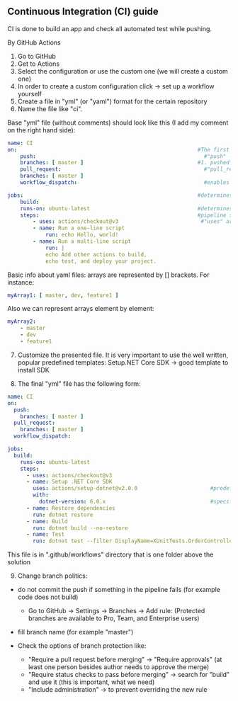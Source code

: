 ﻿## Continuous Integration (CI) guide

CI is done to build an app and check all automated test while pushing.

By GitHub Actions
1. Go to GitHub
2. Get to Actions
3. Select the configuration or use the custom one (we will create a custom one)
4. In order to create a custom configuration click -> set up a workflow yourself
5. Create a file in "yml" (or "yaml") format for the certain repository
6. Name the file like "ci". 

Base "yml" file (without comments) should look like this (I add my comment on the right hand side):

```yaml
name: CI
on:                                                         #The first section (starting from "on") determines when the pipeline will be executed (check documentation to examine more options)
    push:                                                     #"push" -> determines that this pipeline will be executed when the code is:
    branches: [ master ]                                    #1. pushed on given branches -> Here is only master but after comma there can be more
    pull_request:                                             #"pull_request" -> determines that this pipeline will be executed when pull_request for given branches is made
    branches: [ master ]
    workflow_dispatch:                                        #enables the manual execution of this pipeline

jobs:                                                       #determines the pipeline job (what pipeline should do). Can have more jobs (few or more). They execute async but we can make some references between them
    build:
    runs-on: ubuntu-latest                                  #determines the operating system (here is Linux, what is great)
    steps:                                                  #pipeline steps, mostly CLI commands (PowerShell commands). We can also use the predefined templates (we previously created or are accessible by default from github)
        - uses: actions/checkout@v3                          #"uses" are to use the predefined template. Here this makes that on machine that do the job we first pull the code from repo and checkout to this branch
        - name: Run a one-line script
            run: echo Hello, world!
        - name: Run a multi-line script
            run: |
            echo Add other actions to build,
            echo test, and deploy your project.
```

Basic info about yaml files:
arrays are represented by [] brackets. For instance: 
```yaml
myArray1: [ master, dev, feature1 ]
```

Also we can represent arrays element by element:
```yaml
myArray2:
    - master
    - dev
    - feature1
```

7. Customize the presented file.
It is very important to use the well written, popular predefined templates:
Setup.NET Core SDK -> good template to install SDK

8. The final "yml" file has the following form:
```yaml
name: CI
on:
  push:
    branches: [ master ]
  pull_request:
    branches: [ master ]
  workflow_dispatch:

jobs:
  build:
    runs-on: ubuntu-latest
    steps:
      - uses: actions/checkout@v3
      - name: Setup .NET Core SDK
        uses: actions/setup-dotnet@v2.0.0                       #predefined template to install sdk if needed
        with:
          dotnet-version: 6.0.x                                 #specified the version
      - name: Restore dependencies
        run: dotnet restore
      - name: Build
        run: dotnet build --no-restore
      - name: Test
        run: dotnet test --filter DisplayName=XUnitTests.OrderControllerTest.GetAll_Returns_The_Correct_Numer_Of_Orders             #run just the single specified test
```

This file is in ".github/workflows" directory that is one folder above the solution

9. Change branch politics: 
- do not commit the push if something in the pipeline fails (for example code does not build)
    - Go to GitHub -> Settings -> Branches -> Add rule: (Protected branches are available to Pro, Team, and Enterprise users)

- fill branch name (for example "master")

- Check the options of branch protection like:
    - "Require a pull request before merging" -> "Require approvals" (at least one person besides author needs to approve the merge)
    - "Require status checks to pass before merging" -> search for "build" and use it (this is important, what we need)
    - "Include administration" -> to prevent overriding the new rule
